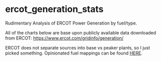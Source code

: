 # ercot_generation_stats
Rudimentary Analysis of ERCOT Power Generation by fuel/type.

All of the charts below are base upon publicly available data downloaded from ERCOT: https://www.ercot.com/gridinfo/generation/

ERCOT does not separate sources into base vs peaker plants, so I just picked something. Opinionated fuel mappings can be found [HERE](fuel_mappings.py).
